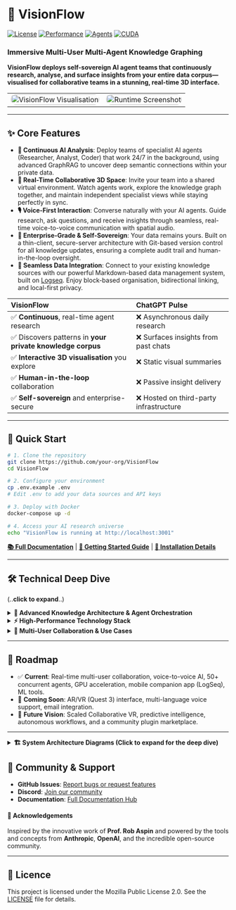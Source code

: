 # 🌌 VisionFlow

[![License](https://img.shields.io/badge/License-Mozilla%202.0-blue.svg)](LICENSE)
[![Performance](https://img.shields.io/badge/Performance-60FPS%20@%20100k%20nodes-red.svg)](docs/)
[![Agents](https://img.shields.io/badge/AI%20Agents-50%2B%20Concurrent-orange.svg)](docs/)
[![CUDA](https://img.shields.io/badge/CUDA-40%20Kernels-green.svg)](docs/)

### **Immersive Multi-User Multi-Agent Knowledge Graphing**
**VisionFlow deploys self-sovereign AI agent teams that continuously research, analyse, and surface insights from your entire data corpus—visualised for collaborative teams in a stunning, real-time 3D interface.**



<div align="center">
  <table>
    <tr>
      <td><img src="./visionflow.gif" alt="VisionFlow Visualisation" style="width:100%; border-radius:10px;"></td>
      <td><img src="./jarvisSept.gif" alt="Runtime Screenshot" style="width:100%; border-radius:10px;"></td>
    </tr>
  </table>
</div>

---

## ✨ Core Features

*   **🧠 Continuous AI Analysis**: Deploy teams of specialist AI agents (Researcher, Analyst, Coder) that work 24/7 in the background, using advanced GraphRAG to uncover deep semantic connections within your private data.
*   **🤝 Real-Time Collaborative 3D Space**: Invite your team into a shared virtual environment. Watch agents work, explore the knowledge graph together, and maintain independent specialist views while staying perfectly in sync.
*   **🎙️ Voice-First Interaction**: Converse naturally with your AI agents. Guide research, ask questions, and receive insights through seamless, real-time voice-to-voice communication with spatial audio.
*   **🔐 Enterprise-Grade & Self-Sovereign**: Your data remains yours. Built on a thin-client, secure-server architecture with Git-based version control for all knowledge updates, ensuring a complete audit trail and human-in-the-loop oversight.
*   **🔌 Seamless Data Integration**: Connect to your existing knowledge sources with our powerful Markdown-based data management system, built on [Logseq](https://logseq.com/). Enjoy block-based organisation, bidirectional linking, and local-first privacy.

| VisionFlow | ChatGPT Pulse |
| :--- | :--- |
| ✅ **Continuous**, real-time agent research | ❌ Asynchronous daily research |
| ✅ Discovers patterns in **your private knowledge corpus** | ❌ Surfaces insights from past chats |
| ✅ **Interactive 3D visualisation** you explore | ❌ Static visual summaries |
| ✅ **Human-in-the-loop** collaboration | ❌ Passive insight delivery |
| ✅ **Self-sovereign** and enterprise-secure | ❌ Hosted on third-party infrastructure |

---

## 🚀 Quick Start

```bash
# 1. Clone the repository
git clone https://github.com/your-org/VisionFlow
cd VisionFlow

# 2. Configure your environment
cp .env.example .env
# Edit .env to add your data sources and API keys

# 3. Deploy with Docker
docker-compose up -d

# 4. Access your AI research universe
echo "VisionFlow is running at http://localhost:3001"
```

**[📚 Full Documentation](docs/)** | **[🎯 Getting Started Guide](docs/getting-started/02-quick-start.md)** | **[🔧 Installation Details](docs/getting-started/01-installation.md)**

---

## 🛠️ Technical Deep Dive
(..**click to expand**..)

<details>
<summary><strong>🧠 Advanced Knowledge Architecture & Agent Orchestration</strong></summary>

### Advanced Knowledge Graph Architecture
- **Microsoft GraphRAG Integration**: We build hierarchical knowledge structures with subject-object-predicate relationships, capturing deep semantic meaning beyond simple vector similarity.
- **Leiden Clustering Algorithm**: Automatically organises your knowledge into well-connected communities, revealing hidden relationships and structuring information from high-level domains down to specific details.
- **Cutting-Edge Shortest Path Analysis**: Utilises [new research](https://arxiv.org/abs/2504.17033) for multi-hop reasoning, enabling you to connect distant concepts and trace the flow of information.

### Intelligent Agent Orchestration
VisionFlow deploys specialised AI agents that work continuously in the background:
- **Researcher Agents**: Deep-dive into topics using GraphRAG's local search.
- **Analyst Agents**: Identify patterns and correlations using clustering algorithms.
- **Coder Agents**: Parse and understand codebases, documentation, and dependencies.
- **Planner & Reviewer Agents**: Coordinate research strategies and validate findings.

### Living Knowledge Graph with Git Integration
- Your data evolves in real-time as agents discover relationships.
- All changes are submitted as **merge requests** for human oversight, tracked with a complete Git version history.
- **Time Travel**: Visually rewind and fast-forward through the history of your data in the immersive graph.

</details>

<details>
<summary><strong>⚡ High-Performance Technology Stack</strong></summary>

| Layer | Component | Specification | Performance |
| :--- | :--- | :--- | :--- |
| **GPU Acceleration** | 40 CUDA Kernels | Physics, clustering, pathfinding | 100x CPU speedup |
| **Networking** | Binary WebSocket | 34-byte custom protocol | <10ms latency, 95% bandwidth saving |
| **Visualisation** | React Three Fiber | WebGL 3D Rendering Pipeline | 60 FPS @ 100k+ nodes |
| **Backend** | Rust + Actix | Supervised actor system | 1,000+ requests/min |
| **AI Orchestration**| MCP Protocol | ClaudeFlowActor & Agent teams | 50+ concurrent agents |

<br/>

```mermaid
graph TD
    subgraph "VisionFlow Architecture"
        A[Frontend: React Three Fiber] -- "Binary WebSocket (34-byte)" --> B(Backend: Rust Actix Actors)
        B -- "Manages" --> C(AI Layer: Agent Teams & MCP)
        B -- "Offloads To" --> D(GPU: 40 CUDA Kernels)
        C -- "Updates" --> E(Data Layer: Git & Logseq)
        D -- "Accelerates" --> A
    end
```

</details>

<details>
<summary><strong>👥 Multi-User Collaboration & Use Cases</strong></summary>

VisionFlow enables team-based human-AI research where multiple experts collaborate with AI agents in real-time.

### Key Scenarios:
- **Voice-First Collaborative Research**: Human teams guide agent teams and discuss findings using natural voice commands in a shared 3D space with spatial audio.
- **Independent Specialist Views**: A data scientist can view statistical overlays while a developer sees code dependency graphs—both looking at the same core data, at the same time, without interrupting each other.
- **Team-Based Knowledge Discovery**: AI agents route findings to the most relevant human expert, who can then validate the insight and guide the next phase of research via merge request approval.
- **Collaborative Code Intelligence**: Use coder agents for live pair-programming sessions, architectural discussions, and automated knowledge capture from senior developers.

<br/>

```mermaid
graph TB
    subgraph "Immersive Collaboration"
        Expert1["Research Lead\n🎙️ Voice + Custom View"]
        Expert2["Data Scientist\n🎙️ Voice + Analytics View"]

        subgraph "Shared Knowledge Space"
           AI_teams["Voice-Responsive AI teams"]
           KnowledgeGraph["Living Knowledge Graph"]
        end

        Expert1 <--> |Guides & Validates| AI_teams
        Expert2 <--> |Queries & Directs| AI_teams
        AI_teams -- Updates --> KnowledgeGraph
        KnowledgeGraph -- Streams To --> Expert1
        KnowledgeGraph -- Streams To --> Expert2
    end
```

</details>

---

## 🔮 Roadmap

- ✅ **Current**: Real-time multi-user collaboration, voice-to-voice AI, 50+ concurrent agents, GPU acceleration, mobile companion app (LogSeq), ML tools.
- 🔄 **Coming Soon**: AR/VR (Quest 3) interface, multi-language voice support, email integration.
- 🎯 **Future Vision**: Scaled Collaborative VR, predictive intelligence, autonomous workflows, and a community plugin marketplace.

---

<details>
<summary><strong>🏗️ System Architecture Diagrams (Click to expand for the deep dive)</strong></summary>
<br/>

VisionFlow is built on a sophisticated, high-performance architecture. The following diagrams provide a detailed look into the server, client, and communication protocols that power the system.

### 1. Overall System Architecture

These master diagrams illustrate the complete client and server systems, showing all major components and their interactions.

**Complete Rust Server Architecture**
This diagram shows the entire Rust backend, including the transitional actor system, API layers, WebSocket handlers, the 40-kernel GPU subsystem, and all external service integrations. It provides a complete map of the server-side logic.

```mermaid
graph TB
    Client["Web Clients\nUnity/Browser"]

    Main["main.rs\nHTTP Server Entry Point"]

    subgraph "HTTP Server Layer"
        HttpServer["Actix HTTP Server\n:8080"]
        Middleware["CORS + Logger + Compression\nError Recovery Middleware"]
        Router["Route Configuration"]
    end

    AppState["AppState\nCentralised State Management"]

    subgraph "Actor System (Actix) - Transitional Architecture"
        subgraph "Graph Supervision (Hybrid)"
            TransitionalSupervisor["TransitionalGraphSupervisor\nBridge Pattern Wrapper"]
            GraphActor["GraphServiceActor\nRefactor In Progress"]
            GraphStateActor["GraphStateActor\nState Management - Refactor"]
            PhysicsOrchestrator["PhysicsOrchestratorActor\nPhysics"]
            SemanticProcessor["SemanticProcessorActor\nSemantic Analysis"]
        end

        GPUManager["GPUManagerActor\nGPU Resource Management"]
        ClientCoordinator["ClientCoordinatorActor\nWebSocket Connections"]
    end

    subgraph "WebSocket Layer"
        SocketFlow["Socket Flow Handler\nBinary Graph Updates 34-byte"]
        SpeechWS["Speech WebSocket\nVoice Commands"]
        MCPRelay["MCP Relay WebSocket\nMulti-Agent Communication"]
    end

    subgraph "REST API Layer"
        APIHandler["API Handler\n/api routes"]
        GraphAPI["Graph API\nCRUD operations"]
        FilesAPI["Files API\nGitHub integration"]
        BotsAPI["Bots API\nTask Management"]
    end

    subgraph "GPU Computation Layer (40 CUDA Kernels)"
        GPUResourceActor["GPU Resource Actor\nCUDA Device & Memory"]
        ForceComputeActor["Force Compute Actor\nPhysics Kernels"]
        ClusteringActor["Clustering Actor\nK-means, Louvain"]
        AnomalyDetectionActor["Anomaly Detection Actor\nLOF, Z-score"]
    end

    subgraph "External Integrations"
        GitHub["GitHub API"]
        Docker["Docker Services"]
        MCP["MCP Servers\nTCP :9500"]
        Speech["Speech Services"]
    end

    Client --> HttpServer
    HttpServer --> Router
    Router --> AppState
    AppState --> TransitionalSupervisor
    TransitionalSupervisor --> GraphActor
    AppState --> GPUManager
    AppState --> ClientCoordinator
    Router --> SocketFlow
    Router --> SpeechWS
    Router --> MCPRelay
    Router --> APIHandler
    APIHandler --> GraphAPI
    APIHandler --> FilesAPI
    APIHandler --> BotsAPI
    GPUManager --> GPUResourceActor
    GPUManager --> ForceComputeActor
    GPUManager --> ClusteringActor
    GPUManager --> AnomalyDetectionActor
    BotsAPI --> Docker
    GraphActor --> GitHub
    GraphActor --> MCP
    GraphActor --> Speech
```

**Complete Client Architecture**
This is the master diagram for the frontend, built with React and Three.js. It details everything from the application bootstrap and state management to the complex 3D rendering pipeline, voice system, and the unified API communication layer.

```mermaid
graph TB
    subgraph "Browser Runtime Environment"
        subgraph "React Application Layer"
            App["App.tsx\nRoot Component"]
            AppInit["AppInitialiser\nWebSocket & Settings Init"]
            MainLayout["MainLayout.tsx\nPrimary Layout"]
        end

        subgraph "Core Features Architecture"
            subgraph "Graph Visualisation System"
                GraphCanvas["GraphCanvas.tsx\nThree.js R3F Canvas"]
                GraphManager["GraphManager\nScene Management"]
                HolographicDataSphere["HolographicDataSphere\nImmersive Hologram"]
            end

            subgraph "Agent/Bot System"
                BotsVisualization["BotsVisualisation\nAgent Node Rendering"]
                AgentPollingService["AgentPollingService\nREST API Polling"]
            end
        end

        subgraph "Communication Layer"
            subgraph "WebSocket Binary Protocol"
                WebSocketService["WebSocketService.ts\nConnection Management"]
                BinaryProtocol["binaryProtocol.ts\n34-byte Node Format"]
            end

            subgraph "REST API Layer - Unified Implementation"
                UnifiedApiClient["UnifiedApiClient\nSingle HTTP Client (31 refs)"]
            end

            subgraph "Voice System - Dual Implementation"
                LegacyVoiceHook["useVoiceInteraction\nLegacy Hook (Active)"]
                CentralisedArchitecture["useVoiceInteractionCentralised\nModern System (Available)"]
            end
        end

        subgraph "Visualisation & Effects"
            subgraph "Rendering Pipeline"
                Materials["rendering/materials\nCustom Shaders"]
                Shaders["shaders/\nWebGL Shaders"]
                SelectiveBloom["SelectiveBloom\nPost-processing"]
            end
        end
    end

    App --> AppInit
    AppInit --> WebSocketService
    AppInit --> UnifiedApiClient
    App --> MainLayout
    MainLayout --> GraphCanvas
    GraphCanvas --> GraphManager
    GraphCanvas --> BotsVisualization
    GraphCanvas --> SelectiveBloom
    GraphManager --> HolographicDataSphere
    BotsVisualization --> AgentPollingService
    WebSocketService --> BinaryProtocol
    MainLayout --> LegacyVoiceHook

    WebSocketService -.->|WebSocket Binary| Backend["Rust Backend"]
    UnifiedApiClient -.->|REST API| Backend
    AgentPollingService -.->|REST Polling| Backend
```

### 2. Backend Architecture Deep Dive

**Transitional Actor System**
The Rust server is migrating from a monolith to a supervised actor system. This diagram shows the current "bridge" pattern that wraps the legacy actor while new, specialised actors are extracted for better modularity and resilience.

```mermaid
graph TB
    subgraph "Transitional Architecture - Bridge Pattern"
        TransitionalSupervisor["TransitionalGraphSupervisor\nBridge Pattern Wrapper"]
        GraphActor["GraphServiceActor\n35,193 lines - Being Refactored"]

        subgraph "Extracted Actor Services"
            GraphStateActor["GraphStateActor\nState Management"]
            PhysicsOrchestrator["PhysicsOrchestratorActor\nGPU Physics"]
            SemanticProcessor["SemanticProcessorActor\nAI Analysis"]
            ClientCoordinator["ClientCoordinatorActor\nWebSocket Management"]
        end

        TransitionalSupervisor -->|Manages| GraphActor
        TransitionalSupervisor -->|Supervises| GraphStateActor
        TransitionalSupervisor -->|Orchestrates| PhysicsOrchestrator
        TransitionalSupervisor -->|Routes| ClientCoordinator
    end

    style TransitionalSupervisor fill:#ff9800
    style GraphActor fill:#ffd54f
```

**GPU Acceleration Layer**
Performance is critical. VisionFlow offloads heavy computation to the GPU using 40 production CUDA kernels, managed by a dedicated hierarchy of supervisor and worker actors.

```mermaid
graph LR
    subgraph "GPU Actor Hierarchy & Kernels"
        Supervisor["GPUManagerActor\nSupervisor"]

        subgraph "Worker Actors"
            Resource["GPUResourceActor"]
            Physics["ForceComputeActor"]
            Clustering["ClusteringActor"]
            Anomaly["AnomalyDetectionActor"]
        end

        subgraph "CUDA Kernels (40 Total)"
            LayoutKernels["Force-Directed Layout\nSpring-Mass Physics"]
            ClusteringKernels["K-means++, Louvain"]
            AnomalyKernels["Local Outlier Factor"]
            Pathfinding["Shortest Path"]
        end

        Supervisor --> Resource
        Supervisor --> Physics
        Supervisor --> Clustering
        Supervisor --> Anomaly
        Physics --> LayoutKernels
        Clustering --> ClusteringKernels
        Anomaly --> AnomalyKernels
    end
```

### 3. Frontend Architecture Deep Dive

**Real-time Graph Rendering Pipeline**
This shows the flow of data from the WebSocket service through the data and scene managers to the final render on the React Three Fiber canvas, including post-processing effects and agent visualisation overlays.

```mermaid
graph TB
    subgraph "Graph Rendering Pipeline"
        GraphCanvas["GraphCanvas.tsx\nReact Three Fiber Canvas"]

        subgraph "Scene Management"
            GraphManager["GraphManager\nScene & Data Orchestration"]
            UnifiedImplementation["Unified Graph\nHandles Knowledge & Agent Nodes"]
        end

        subgraph "Data Sources"
            WebSocketBinary["WebSocket Binary\nReal-time Position Updates"]
            REST_API["REST API Polling\nMetadata Updates"]
        end

        subgraph "Visual Effects & Agents"
            SelectiveBloom["Selective Bloom\nPost-processing"]
            HolographicDataSphere["HolographicDataSphere\nImmersive Visualisation"]
            BotsVisualisation["Bots Visualisation\n3D Agent Rendering"]
        end

        GraphCanvas --> GraphManager
        GraphCanvas --> SelectiveBloom
        GraphCanvas --> HolographicDataSphere
        GraphCanvas --> BotsVisualisation
        GraphManager --> WebSocketBinary
        GraphManager --> REST_API
        GraphManager --> UnifiedImplementation

        style GraphCanvas fill:#e3f2fd
        style GraphManager fill:#c8e6c9
        style BotsVisualisation fill:#f3e5f5
    end
```

**Voice System (Dual Implementation)**
This diagram reveals the current state of the voice system, where a legacy hook is actively used in production while a more robust, centralised architecture has been designed and is available for future migration.

```mermaid
graph TB
    subgraph "Voice System Current State"
        subgraph "Active Implementation"
            LegacyHook["useVoiceInteraction.ts\nLegacy Hook (In Use)"]
        end

        subgraph "Available but Inactive"
            CentralisedHook["useVoiceInteractionCentralised\nModern Architecture"]
            NineHooks["9 Specialised Hooks\n(Designed but Inactive)"]
        end

        subgraph "Core Services"
            AudioInputService["AudioInputService\nMic Capture"]
            WebSocketService["WebSocket Service\nBinary Streaming"]
        end

        LegacyHook --> AudioInputService
        LegacyHook --> WebSocketService
        CentralisedHook -.-> NineHooks

        style LegacyHook fill:#c8e6c9
        style CentralisedHook fill:#ffcdd2
    end
```

### 4. Communication & Data Flow

**34-Byte Binary Protocol**
To achieve real-time performance, VisionFlow uses a highly optimised 34-byte binary protocol for node updates, reducing bandwidth by over 95% compared to JSON. This is fundamental to supporting 100k+ nodes at 60 FPS.

```mermaid
graph TD
    subgraph "34-Byte Wire Protocol"
        WireFormat["Wire Packet Structure\n34 bytes total"]

        subgraph "Packet Layout"
            NodeID["node_id: u16 (2 bytes)"]
            Position["position: [f32; 3] (12 bytes)"]
            Velocity["velocity: [f32; 3] (12 bytes)"]
            Distance["sssp_distance: f32 (4 bytes)"]
            Parent["sssp_parent: i32 (4 bytes)"]
        end

        WireFormat --> NodeID
        WireFormat --> Position
        WireFormat --> Velocity
        WireFormat --> Distance
        WireFormat --> Parent
    end
    Comparison["JSON: ~680 bytes → Binary: 34 bytes\n95% reduction"]
    WireFormat --> Comparison
    style WireFormat fill:#673ab7
```

**Real-time Graph Data Flow**
This sequence diagram illustrates the dynamic flow of information, from the backend pushing a binary frame over WebSockets to the client parsing it and updating the 3D scene, all within milliseconds.

```mermaid
sequenceDiagram
    participant Backend as Rust Backend
    participant WS as WebSocket Service
    participant GraphData as Graph Data Manager
    participant Canvas as Graph Canvas

    Note over Backend,Canvas: Real-time update cycle (<16ms)
    Backend->>WS: Binary frame (34 bytes/node)
    WS->>GraphData: Parse & update node positions

    par Parallel Scene Updates
        GraphData->>Canvas: Update node positions
        and
        GraphData->>Canvas: Update agent positions
    end

    Canvas->>Canvas: Render updated Three.js scene
```

</details>

## 🤝 Community & Support

- **GitHub Issues**: [Report bugs or request features](https://github.com/your-org/VisionFlow/issues)
- **Discord**: [Join our community](https://discord.gg/ar-ai-kg)
- **Documentation**: [Full Documentation Hub](docs/)

#### 🙏 Acknowledgements
Inspired by the innovative work of **Prof. Rob Aspin** and powered by the tools and concepts from **Anthropic**, **OpenAI**, and the incredible open-source community.

---

## 📄 Licence

This project is licensed under the Mozilla Public License 2.0. See the [LICENSE](LICENSE) file for details.